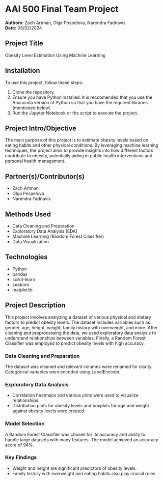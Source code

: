 # AAI 500 Final Team Project

**Authors:** Zach Artman, Olga Pospelova, Narendra Fadnavis  
**Date:** 06/02/2024

## Project Title
Obesity Level Estimation Using Machine Learning

## Installation
To use this project, follow these steps:
1. Clone the repository.
2. Ensure you have Python installed. It is reccomended that you use the Anaconda version of Python so that you have the required libraries (mentioned below)
3. Run the Jupyter Notebook or the script to execute the project.

## Project Intro/Objective
The main purpose of this project is to estimate obesity levels based on eating habits and other physical conditions. By leveraging machine learning techniques, the project aims to provide insights into how different factors contribute to obesity, potentially aiding in public health interventions and personal health management.

## Partner(s)/Contributor(s)
- Zach Artman
- Olga Pospelova
- Narendra Fadnavis

## Methods Used
- Data Cleaning and Preparation
- Exploratory Data Analysis (EDA)
- Machine Learning (Random Forest Classifier)
- Data Visualization

## Technologies
- Python
- pandas
- scikit-learn
- seaborn
- matplotlib

## Project Description
This project involves analyzing a dataset of various physical and dietary factors to predict obesity levels. The dataset includes variables such as gender, age, height, weight, family history with overweight, and more. After cleaning and preprocessing the data, we used exploratory data analysis to understand relationships between variables. Finally, a Random Forest Classifier was employed to predict obesity levels with high accuracy.

### Data Cleaning and Preparation
The dataset was cleaned and relevant columns were renamed for clarity. Categorical variables were encoded using LabelEncoder.

### Exploratory Data Analysis
- Correlation heatmaps and various plots were used to visualize relationships.
- Distribution plots for obesity levels and boxplots for age and weight against obesity levels were created.

### Model Selection
A Random Forest Classifier was chosen for its accuracy and ability to handle large datasets with many features. The model achieved an accuracy score of 94%.

### Key Findings
- Weight and height are significant predictors of obesity levels.
- Family history with overweight and eating habits also play crucial roles.
